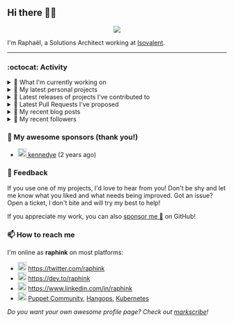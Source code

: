 ## Hi there 👋🏼


<p align="center">
  <a href="https://github.com/ryo-ma/github-profile-trophy"><img src="https://github-profile-trophy.vercel.app/?username=raphink&theme=darkhub&margin-w=15&margin-h=15&no-frame=true&column=5"/></a>
</p>


I'm Raphaël, a Solutions Architect working at [Isovalent](https://github.com/isovalent).

<hr />


### :octocat: Activity

<details>
<summary>👷 What I'm currently working on</summary>

- [raphink/dotfiles](https://github.com/raphink/dotfiles) -  (3 weeks ago)
- [raphink/CV](https://github.com/raphink/CV) - My CV in both LaTeX &amp; web/ajax formats (1 month ago)
- [cilium/cilium](https://github.com/cilium/cilium) - eBPF-based Networking, Security, and Observability (1 month ago)
- [raphink/rebel-base](https://github.com/raphink/rebel-base) - rebel-base (2 months ago)
- [cilium/cilium-cli](https://github.com/cilium/cilium-cli) - CLI to install, manage &amp; troubleshoot Kubernetes clusters running Cilium (4 months ago)
</details>

<details>
<summary>🌱 My latest personal projects</summary>

- [raphink/rebel-base](https://github.com/raphink/rebel-base) - rebel-base
- [raphink/localhost-run-proxy](https://github.com/raphink/localhost-run-proxy) - 
- [raphink/dotfiles](https://github.com/raphink/dotfiles) - 
- [raphink/applicationsets-demo](https://github.com/raphink/applicationsets-demo) - 
- [raphink/lettres_1870](https://github.com/raphink/lettres_1870) - ✉ Un site publiant une collection de lettres envoyées de Paris en 1870-1871
</details>

<details>
<summary>🔭 Latest releases of projects I've contributed to</summary>

- [cilium/cilium](https://github.com/cilium/cilium) ([v1.13.0-rc4](https://github.com/cilium/cilium/releases/tag/v1.13.0-rc4), 1 day ago) - eBPF-based Networking, Security, and Observability
- [camptocamp/devops-stack-module-argocd](https://github.com/camptocamp/devops-stack-module-argocd) ([v1.0.0-alpha.4](https://github.com/camptocamp/devops-stack-module-argocd/releases/tag/v1.0.0-alpha.4), 3 days ago) - A DevOps Stack module to finalize Argo CD
- [camptocamp/devops-stack-module-kube-prometheus-stack](https://github.com/camptocamp/devops-stack-module-kube-prometheus-stack) ([v1.0.0-alpha.2](https://github.com/camptocamp/devops-stack-module-kube-prometheus-stack/releases/tag/v1.0.0-alpha.2), 3 days ago) - A DevOps Stack module to deploy and configure the kube-prometheus-stack
- [camptocamp/devops-stack-module-loki-stack](https://github.com/camptocamp/devops-stack-module-loki-stack) ([v1.0.0-alpha.3](https://github.com/camptocamp/devops-stack-module-loki-stack/releases/tag/v1.0.0-alpha.3), 1 week ago) - A DevOps Stack module to deploy and configure Loki
- [camptocamp/devops-stack-module-cert-manager](https://github.com/camptocamp/devops-stack-module-cert-manager) ([v1.0.0-alpha.3](https://github.com/camptocamp/devops-stack-module-cert-manager/releases/tag/v1.0.0-alpha.3), 1 week ago) - 
</details>

<details>
<summary>🔨 Latest Pull Requests I've proposed</summary>

- [feat(hubble): add L7 verdicts to hubble_policy_verdicts_total metric](https://github.com/cilium/cilium/pull/22622) on [cilium/cilium](https://github.com/cilium/cilium) (2 weeks ago)
</details>

<details>
<summary>📜 My recent blog posts</summary>

- [Towards a Modular DevOps Stack](https://dev.to/camptocamp-ops/towards-a-modular-devops-stack-257c) (10 months ago)
- [A 15-year Puppet Journey](https://dev.to/raphink/a-15-year-puppet-journey-4o39) (10 months ago)
- [How to allow dynamic Terraform Provider Configuration](https://dev.to/camptocamp-ops/how-to-allow-dynamic-terraform-provider-configuration-20ik) (2 years ago)
- [March Cloud Native Romandie Meetup](https://dev.to/camptocamp-ops/march-cloud-native-romandie-meetup-o2f) (2 years ago)
- [Immutability &amp; loose coupling: a match made in heaven](https://dev.to/camptocamp-ops/immutability-loose-coupling-a-match-made-in-heaven-37kl) (2 years ago)
</details>

<details>
<summary>👥 My recent followers</summary>

- [<img src="https://avatars.githubusercontent.com/u/84658436?u=98396a061ffd27b3a0fc0885f4e4e9dca9487585&amp;v=4" height="20"/> ethanflower1903](https://github.com/ethanflower1903)
- [<img src="https://avatars.githubusercontent.com/u/108342453?u=a402cbe672a9c600ffb8e044327e69e3ab4151ba&amp;v=4" height="20"/> catalyst002](https://github.com/catalyst002)
- [<img src="https://avatars.githubusercontent.com/u/4243431?u=f527ec7f9dcd7e1bf20f2adaa667d43e8074c1d8&amp;v=4" height="20"/> Jyny](https://github.com/Jyny)
- [<img src="https://avatars.githubusercontent.com/u/86061594?u=ff14619adc96eab3766c93d3c81687cc9fa86112&amp;v=4" height="20"/> obaranov1](https://github.com/obaranov1)
- [<img src="https://avatars.githubusercontent.com/u/14153276?u=d51cc316b87c7e5ef4d2d4c7af6de9a55cc56840&amp;v=4" height="20"/> david-kariuki](https://github.com/david-kariuki)
</details>


### 💚 My awesome sponsors (thank you!)

- [<img src="https://avatars.githubusercontent.com/u/1110127?v=4" height="20"/> kennedye](https://github.com/kennedye) (2 years ago)


### 💬 Feedback

If you use one of my projects, I'd love to hear from you!
Don't be shy and let me know what you liked and what needs being improved.
Got an issue? Open a ticket, I don't bite and will try my best to help!

If you appreciate my work, you can also [sponsor me 💚](https://github.com/sponsors/raphink) on GitHub!


### 📫 How to reach me

I'm online as **raphink** on most platforms:

- <img src="https://raw.githubusercontent.com/FortAwesome/Font-Awesome/master/svgs/brands/twitter.svg" width="20" alt="Twitter" /> https://twitter.com/raphink
- <img src="https://raw.githubusercontent.com/FortAwesome/Font-Awesome/master/svgs/brands/dev.svg" width="20" alt="Blog" /> https://dev.to/raphink
- <img src="https://raw.githubusercontent.com/FortAwesome/Font-Awesome/master/svgs/brands/linkedin.svg" width="20" alt="LinkedIn" /> https://www.linkedin.com/in/raphink
- <img src="https://raw.githubusercontent.com/FortAwesome/Font-Awesome/master/svgs/brands/slack.svg" width="20" alt="Slack" /> [Puppet Community](https://slack.puppet.com/), [Hangops](https://signup.hangops.com/), [Kubernetes](https://slack.k8s.io/)

*Do you want your own awesome profile page? Check out [markscribe](https://github.com/muesli/markscribe)!*
